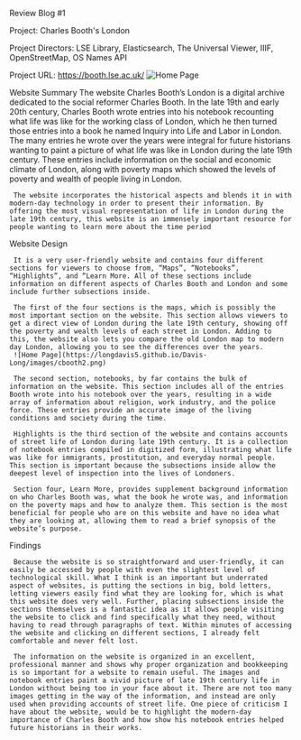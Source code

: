 Review Blog #1

Project: Charles Booth's London

Project Directors: LSE Library, Elasticsearch, The Universal Viewer, IIIF, OpenStreetMap, OS Names API

Project URL: https://booth.lse.ac.uk/
![Home Page](https://longdavis5.github.io/Davis-Long/images/cbooth1.png)

Website Summary
     The website Charles Booth’s London is a digital archive dedicated to the social reformer Charles Booth. In the late 19th and early 20th century, Charles Booth wrote entries into his notebook recounting what life was like for the working class of London, which he then turned those entries into a book he named Inquiry into Life and Labor in London. The many entries he wrote over the years were integral for future historians wanting to paint a picture of what life was like in London during the late 19th century. These entries include information on the social and economic climate of London, along with poverty maps which showed the levels of poverty and wealth of people living in London.

     The website incorporates the historical aspects and blends it in with modern-day technology in order to present their information. By offering the most visual representation of life in London during the late 19th century, this website is an immensely important resource for people wanting to learn more about the time period

Website Design

     It is a very user-friendly website and contains four different sections for viewers to choose from, “Maps”, “Notebooks”, “Highlights”, and “Learn More. All of these sections include information on different aspects of Charles Booth and London and some include further subsections inside.
     
     The first of the four sections is the maps, which is possibly the most important section on the website. This section allows viewers to get a direct view of London during the late 19th century, showing off the poverty and wealth levels of each street in London. Adding to this, the website also lets you compare the old London map to modern day London, allowing you to see the differences over the years.
     ![Home Page](https://longdavis5.github.io/Davis-Long/images/cbooth2.png)
     
     The second section, notebooks, by far contains the bulk of information on the website. This section includes all of the entries Booth wrote into his notebook over the years, resulting in a wide array of information about religion, work industry, and the police force. These entries provide an accurate image of the living conditions and society during the time.
     
     Highlights is the third section of the website and contains accounts of street life of London during late 19th century. It is a collection of notebook entries compiled in digitized form, illustrating what life was like for immigrants, prostitution, and everyday normal people. This section is important because the subsections inside allow the deepest level of inspection into the lives of Londoners.
     
     Section four, Learn More, provides supplement background information on who Charles Booth was, what the book he wrote was, and information on the poverty maps and how to analyze them. This section is the most beneficial for people who are on this website and have no idea what they are looking at, allowing them to read a brief synopsis of the website’s purpose.
     
Findings

     Because the website is so straightforward and user-friendly, it can easily be accessed by people with even the slightest level of technological skill. What I think is an important but underrated aspect of websites, is putting the sections in big, bold letters, letting viewers easily find what they are looking for, which is what this website does very well. Further, placing subsections inside the sections themselves is a fantastic idea as it allows people visiting the website to click and find specifically what they need, without having to read through paragraphs of text. Within minutes of accessing the website and clicking on different sections, I already felt comfortable and never felt lost. 
     
     The information on the website is organized in an excellent, professional manner and shows why proper organization and bookkeeping is so important for a website to remain useful. The images and notebook entries paint a vivid picture of late 19th century life in London without being too in your face about it. There are not too many images getting in the way of the information, and instead are only used when providing accounts of street life. One piece of criticism I have about the website, would be to highlight the modern-day importance of Charles Booth and how show his notebook entries helped future historians in their works. 
     
     
     
     
